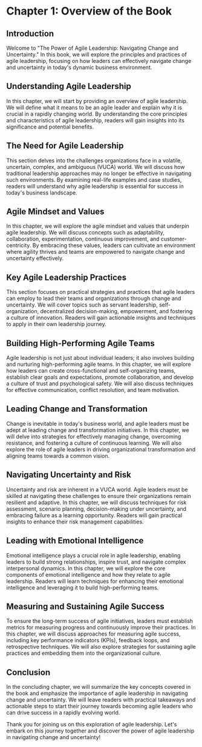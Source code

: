 Chapter 1: Overview of the Book
===============================

Introduction
------------

Welcome to "The Power of Agile Leadership: Navigating Change and Uncertainty." In this book, we will explore the principles and practices of agile leadership, focusing on how leaders can effectively navigate change and uncertainty in today's dynamic business environment.

Understanding Agile Leadership
------------------------------

In this chapter, we will start by providing an overview of agile leadership. We will define what it means to be an agile leader and explain why it is crucial in a rapidly changing world. By understanding the core principles and characteristics of agile leadership, readers will gain insights into its significance and potential benefits.

The Need for Agile Leadership
-----------------------------

This section delves into the challenges organizations face in a volatile, uncertain, complex, and ambiguous (VUCA) world. We will discuss how traditional leadership approaches may no longer be effective in navigating such environments. By examining real-life examples and case studies, readers will understand why agile leadership is essential for success in today's business landscape.

Agile Mindset and Values
------------------------

In this chapter, we will explore the agile mindset and values that underpin agile leadership. We will discuss concepts such as adaptability, collaboration, experimentation, continuous improvement, and customer-centricity. By embracing these values, leaders can cultivate an environment where agility thrives and teams are empowered to navigate change and uncertainty effectively.

Key Agile Leadership Practices
------------------------------

This section focuses on practical strategies and practices that agile leaders can employ to lead their teams and organizations through change and uncertainty. We will cover topics such as servant leadership, self-organization, decentralized decision-making, empowerment, and fostering a culture of innovation. Readers will gain actionable insights and techniques to apply in their own leadership journey.

Building High-Performing Agile Teams
------------------------------------

Agile leadership is not just about individual leaders; it also involves building and nurturing high-performing agile teams. In this chapter, we will explore how leaders can create cross-functional and self-organizing teams, establish clear goals and expectations, promote collaboration, and develop a culture of trust and psychological safety. We will also discuss techniques for effective communication, conflict resolution, and team motivation.

Leading Change and Transformation
---------------------------------

Change is inevitable in today's business world, and agile leaders must be adept at leading change and transformation initiatives. In this chapter, we will delve into strategies for effectively managing change, overcoming resistance, and fostering a culture of continuous learning. We will also explore the role of agile leaders in driving organizational transformation and aligning teams towards a common vision.

Navigating Uncertainty and Risk
-------------------------------

Uncertainty and risk are inherent in a VUCA world. Agile leaders must be skilled at navigating these challenges to ensure their organizations remain resilient and adaptive. In this chapter, we will discuss techniques for risk assessment, scenario planning, decision-making under uncertainty, and embracing failure as a learning opportunity. Readers will gain practical insights to enhance their risk management capabilities.

Leading with Emotional Intelligence
-----------------------------------

Emotional intelligence plays a crucial role in agile leadership, enabling leaders to build strong relationships, inspire trust, and navigate complex interpersonal dynamics. In this chapter, we will explore the core components of emotional intelligence and how they relate to agile leadership. Readers will learn techniques for enhancing their emotional intelligence and leveraging it to build high-performing teams.

Measuring and Sustaining Agile Success
--------------------------------------

To ensure the long-term success of agile initiatives, leaders must establish metrics for measuring progress and continuously improve their practices. In this chapter, we will discuss approaches for measuring agile success, including key performance indicators (KPIs), feedback loops, and retrospective techniques. We will also explore strategies for sustaining agile practices and embedding them into the organizational culture.

Conclusion
----------

In the concluding chapter, we will summarize the key concepts covered in the book and emphasize the importance of agile leadership in navigating change and uncertainty. We will leave readers with practical takeaways and actionable steps to start their journey towards becoming agile leaders who can drive success in a rapidly evolving world.

Thank you for joining us on this exploration of agile leadership. Let's embark on this journey together and discover the power of agile leadership in navigating change and uncertainty!
